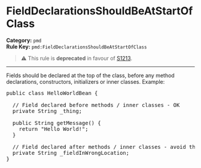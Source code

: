 # FieldDeclarationsShouldBeAtStartOfClass
**Category:** `pmd`<br/>
**Rule Key:** `pmd:FieldDeclarationsShouldBeAtStartOfClass`<br/>
> :warning: This rule is **deprecated** in favour of [S1213](https://rules.sonarsource.com/java/RSPEC-1213).

-----

Fields should be declared at the top of the class, before any method declarations, constructors, initializers or inner classes. Example:
<pre>
public class HelloWorldBean {

  // Field declared before methods / inner classes - OK
  private String _thing;

  public String getMessage() {
    return "Hello World!";
  }

  // Field declared after methods / inner classes - avoid this
  private String _fieldInWrongLocation;
}
</pre>
